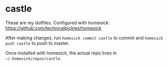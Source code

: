 castle
======

These are my dotfiles. Configured with homesick: https://github.com/technicalpickles/homesick

After making changes, run `homesick commit castle` to commit and `homesick push castle` to push to master.

Once installed with homesick, the actual repo lives in `~/.homesick/repos/castle`.
